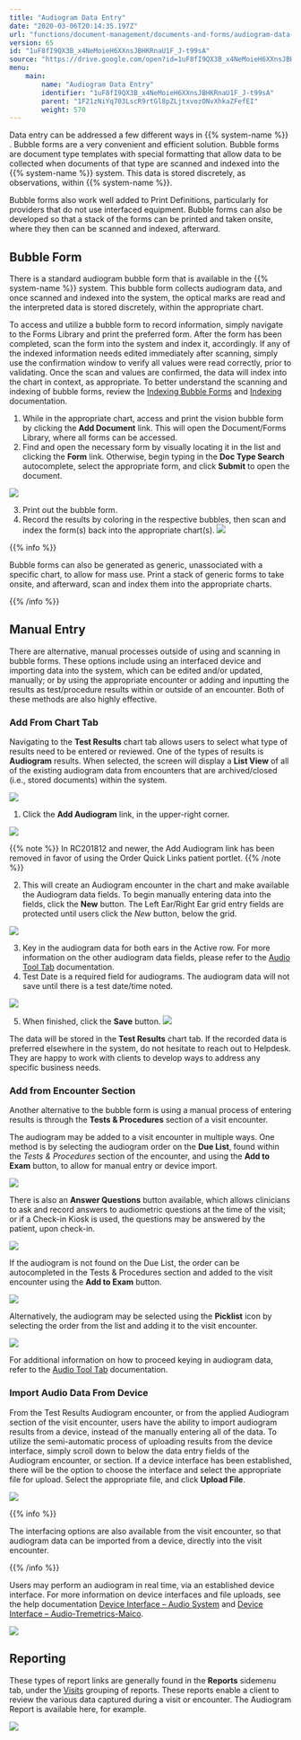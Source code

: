 ```yaml
---
title: "Audiogram Data Entry"
date: "2020-03-06T20:14:35.197Z"
url: "functions/document-management/documents-and-forms/audiogram-data-entry.html"
version: 65
id: "1uF8fI9QX3B_x4NeMoieH6XXnsJBHKRnaU1F_J-t99sA"
source: "https://drive.google.com/open?id=1uF8fI9QX3B_x4NeMoieH6XXnsJBHKRnaU1F_J-t99sA"
menu:
    main:
        name: "Audiogram Data Entry"
        identifier: "1uF8fI9QX3B_x4NeMoieH6XXnsJBHKRnaU1F_J-t99sA"
        parent: "1F21zNiYq703LscR9rtGl8pZLjtxvozONvXhkaZFefEI"
        weight: 570
---
```

Data entry can be addressed a few different ways in {{% system-name %}} . Bubble forms are a very convenient and efficient solution. Bubble forms are document type templates with special formatting that allow data to be collected when documents of that type are scanned and indexed into the {{% system-name %}} system. This data is stored discretely, as observations, within {{% system-name %}}.



Bubble forms also work well added to Print Definitions, particularly for providers that do not use interfaced equipment. Bubble forms can also be developed so that a stack of the forms can be printed and taken onsite, where they then can be scanned and indexed, afterward.

## Bubble Form

There is a standard audiogram bubble form that is available in the {{% system-name %}} system. This bubble form collects audiogram data, and once scanned and indexed into the system, the optical marks are read and the interpreted data is stored discretely, within the appropriate chart.



To access and utilize a bubble form to record information, simply navigate to the Forms Library and print the preferred form. After the form has been completed, scan the form into the system and index it, accordingly. If any of the indexed information needs edited immediately after scanning, simply use the confirmation window to verify all values were read correctly, prior to validating. Once the scan and values are confirmed, the data will index into the chart in context, as appropriate. To better understand the scanning and indexing of bubble forms, review the [Indexing Bubble Forms](../scanning-and-indexing/indexing-bubble-forms.html) and [Indexing](../scanning-and-indexing/indexing.html) documentation.

1. While in the appropriate chart, access and print the vision bubble form by clicking the <strong>Add Document</strong> link. This will open the Document/Forms Library, where all forms can be accessed.
2. Find and open the necessary form by visually locating it in the list and clicking the <strong>Form</strong> link. Otherwise, begin typing in the <strong>Doc Type Search</strong> autocomplete, select the appropriate form, and click <strong>Submit</strong> to open the document.

![](audiogram-data-entry.images/image1.png)

3. Print out the bubble form.
4. Record the results by coloring in the respective bubbles, then scan and index the form(s) back into the appropriate chart(s).  ![](audiogram-data-entry.images/image2.png)   

{{% info %}}

Bubble forms can also be generated as generic, unassociated with a specific chart, to allow for mass use. Print a stack of generic forms to take onsite, and afterward, scan and index them into the appropriate charts.

{{% /info %}}


## Manual Entry

There are alternative, manual processes outside of using and scanning in bubble forms. These options include using an interfaced device and importing data into the system, which can be edited and/or updated, manually; or by using the appropriate encounter or adding and inputting the results as test/procedure results within or outside of an encounter. Both of these methods are also highly effective.

### Add From Chart Tab

Navigating to the **Test Results** chart tab allows users to select what type of results need to be entered or reviewed. One of the types of results is **Audiogram** results. When selected, the screen will display a **List View** of all of the existing audiogram data from encounters that are archived/closed (i.e., stored documents) within the system.

![](audiogram-data-entry.images/image3.png)

1. Click the <strong>Add Audiogram</strong> link, in the upper-right corner.

![](audiogram-data-entry.images/image4.png)

 

{{% note %}} In RC201812 and newer, the Add Audiogram link has been removed in favor of using the Order Quick Links patient portlet. {{% /note %}}


2. This will create an Audiogram encounter in the chart and make available the Audiogram data fields. To begin manually entering data into the fields, click the <strong>New</strong> button. The Left Ear/Right Ear grid entry fields are protected until users click the <em>New</em> button, below the grid.

![](audiogram-data-entry.images/image5.png)

3. Key in the audiogram data for both ears in the Active row. For more information on the other audiogram data fields, please refer to the [Audio Tool Tab](../../system-administration/interfaces/audio-tool-tab.html) documentation.
4. Test Date is a required field for audiograms. The audiogram data will not save until there is a test date/time noted.

![](audiogram-data-entry.images/image6.png)

5. When finished, click the <strong>Save</strong> button.    ![](audiogram-data-entry.images/image7.png)

The data will be stored in the **Test Results** chart tab. If the recorded data is preferred elsewhere in the system, do not hesitate to reach out to Helpdesk. They are happy to work with clients to develop ways to address any specific business needs.

### Add from Encounter Section

Another alternative to the bubble form is using a manual process of entering results is through the **Tests & Procedures** section of a visit encounter.

The audiogram may be added to a visit encounter in multiple ways. One method is by selecting the audiogram order on the **Due List**, found within the *Tests & Procedures* section of the encounter, and using the **Add to Exam** button, to allow for manual entry or device import.

![](audiogram-data-entry.images/image8.png)

There is also an **Answer Questions** button available, which allows clinicians to ask and record answers to audiometric questions at the time of the visit; or if a Check-in Kiosk is used, the questions may be answered by the patient, upon check-in.

![](audiogram-data-entry.images/image9.png)

If the audiogram is not found on the Due List, the order can be autocompleted in the Tests & Procedures section and added to the visit encounter using the **Add to Exam** button.

![](audiogram-data-entry.images/image10.png)

Alternatively, the audiogram may be selected using the **Picklist** icon by selecting the order from the list and adding it to the visit encounter.

![](audiogram-data-entry.images/image11.png)

For additional information on how to proceed keying in audiogram data, refer to the [Audio Tool Tab](../../system-administration/interfaces/audio-tool-tab.html) documentation.

### Import Audio Data From Device

From the Test Results Audiogram encounter, or from the applied Audiogram section of the visit encounter, users have the ability to import audiogram results from a device, instead of the manually entering all of the data. To utilize the semi-automatic process of uploading results from the device interface, simply scroll down to below the data entry fields of the Audiogram encounter, or section. If a device interface has been established, there will be the option to choose the interface and select the appropriate file for upload. Select the appropriate file, and click **Upload File**.

![](audiogram-data-entry.images/image12.png)

{{% info %}}

The interfacing options are also available from the visit encounter, so that audiogram data can be imported from a device, directly into the visit encounter.

{{% /info %}}


Users may perform an audiogram in real time, via an established device interface. For more information on device interfaces and file uploads, see the help documentation [Device Interface – Audio System](../../system-administration/interfaces/device-interface-audio-system.html) and [Device Interface – Audio-Tremetrics-Maico](../../system-administration/interfaces/device-interface-audio-tremetrics-maico.html).

![](audiogram-data-entry.images/image13.png)

## Reporting

These types of report links are generally found in the **Reports** sidemenu tab, under the [Visits](https://system/?f=layout&module=reports&name=Visits&tabmodule=reports&t=Visits&tabmodule=reports&tabselect=Visits) grouping of reports. These reports enable a client to review the various data captured during a visit or encounter. The Audiogram Report is available here, for example.

![](audiogram-data-entry.images/image14.png)

